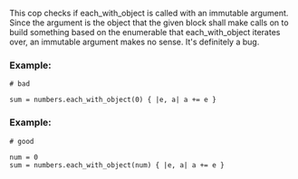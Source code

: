 This cop checks if each_with_object is called with an immutable
argument. Since the argument is the object that the given block shall
make calls on to build something based on the enumerable that
each_with_object iterates over, an immutable argument makes no sense.
It's definitely a bug.

### Example:

    # bad

    sum = numbers.each_with_object(0) { |e, a| a += e }

### Example:

    # good

    num = 0
    sum = numbers.each_with_object(num) { |e, a| a += e }